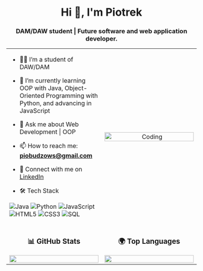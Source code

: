 <h1 align="center">Hi 👋, I'm Piotrek</h1>
<h3 align="center">DAM/DAW student | Future software and web application developer.</h3>

<table align="center">
<tr border="none">
<td width="50%" align="left">

- 🧑‍🎓 I’m a student of DAW/DAM

- 🌱 I’m currently learning OOP with Java, Object-Oriented Programming with Python, and advancing in JavaScript  

- 💬 Ask me about Web Development | OOP  

- 📫 How to reach me: **piobudzows@gmail.com**  

- 🔗 Connect with me on [LinkedIn](https://www.linkedin.com/in/piotrek-budzowski/)  

-  🛠️ Tech Stack
  
![Java](https://img.shields.io/badge/Java-ED8B00?style=for-the-badge&logo=java&logoColor=white)  ![Python](https://img.shields.io/badge/Python-3776AB?style=for-the-badge&logo=python&logoColor=white)  ![JavaScript](https://img.shields.io/badge/JavaScript-F7DF1E?style=for-the-badge&logo=javascript&logoColor=black)  ![HTML5](https://img.shields.io/badge/HTML5-E34F26?style=for-the-badge&logo=html5&logoColor=white) ![CSS3](https://img.shields.io/badge/CSS3-1572B6?style=for-the-badge&logo=css3&logoColor=white) ![SQL](https://img.shields.io/badge/SQL-4479A1?style=for-the-badge&logo=postgresql&logoColor=white)

</td>
<td width="50%" align="center">

  <img align="center" alt="Coding" width="100%" src="https://repository-images.githubusercontent.com/588181932/e36ec678-7984-4cdd-8e4c-a3932772ff8e">

</td>
</tr>

<tr border="none">
<td width="50%" align="center">

### 📊 GitHub Stats  
<img src="https://github-readme-stats.vercel.app/api?username=BudzowskiPiotrek&show_icons=true&theme=radical" width="100%">

</td>
<td width="50%" align="center">

### 🌍 Top Languages  
<img src="https://github-readme-stats.vercel.app/api/top-langs/?username=BudzowskiPiotrek&layout=compact&exclude_repo=repo_con_cpp&theme=radical" width="100%">

</td>
</tr>

</table>
